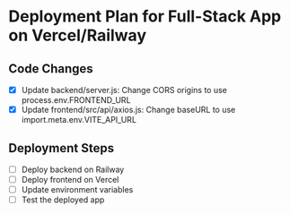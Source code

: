 # Deployment Plan for Full-Stack App on Vercel/Railway

## Code Changes
- [x] Update backend/server.js: Change CORS origins to use process.env.FRONTEND_URL
- [x] Update frontend/src/api/axios.js: Change baseURL to use import.meta.env.VITE_API_URL

## Deployment Steps
- [ ] Deploy backend on Railway
- [ ] Deploy frontend on Vercel
- [ ] Update environment variables
- [ ] Test the deployed app
